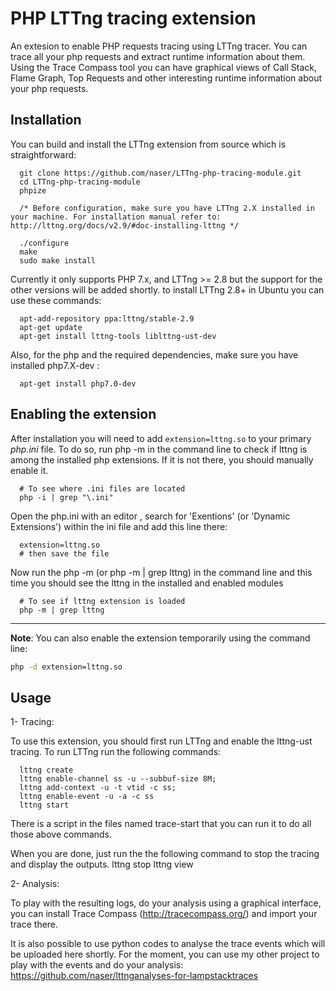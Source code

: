 PHP LTTng tracing extension
======
An extesion to enable PHP requests tracing using LTTng tracer. You can trace all your php requests and extract runtime information about them. Using the Trace Compass tool you can have graphical views of Call Stack, Flame Graph, Top Requests and other interesting runtime information about your php requests.


## Installation

You can build and install the LTTng extension from source which is straightforward:

      git clone https://github.com/naser/LTTng-php-tracing-module.git
      cd LTTng-php-tracing-module
      phpize
      
      /* Before configuration, make sure you have LTTng 2.X installed in your machine. For installation manual refer to: http://lttng.org/docs/v2.9/#doc-installing-lttng */
      
      ./configure     
      make
      sudo make install
      
Currently it only supports PHP 7.x, and  LTTng >= 2.8 but the support for the other versions will be added shortly. to install LTTng 2.8+ in Ubuntu you can use these commands:

      apt-add-repository ppa:lttng/stable-2.9
      apt-get update
      apt-get install lttng-tools liblttng-ust-dev
      
       
Also, for the php and the required dependencies, make sure you have installed php7.X-dev :

      apt-get install php7.0-dev  

## Enabling the extension

After installation you will need to add `extension=lttng.so` to your primary *php.ini* file. To do so, run php -m in the command line to check if lttng is among the installed php extensions. If it is not there, you should manually enable it. 

      # To see where .ini files are located
      php -i | grep "\.ini"
      
Open the php.ini with an editor , search for 'Exentions' (or 'Dynamic Extensions') within the ini file and add this line there:
      
      extension=lttng.so
      # then save the file
      
Now run the php -m (or php -m | grep lttng) in the command line and this time you should see the lttng in the installed and enabled modules 

      # To see if lttng extension is loaded
      php -m | grep lttng
 
 
 ---

**Note**: You can also enable the extension temporarily using the command line:

```bash
php -d extension=lttng.so
```

## Usage


1- Tracing:

To use this extension, you should first run LTTng and enable the lttng-ust tracing. To run LTTng run the following commands:

      lttng create
      lttng enable-channel ss -u --subbuf-size 8M;
      lttng add-context -u -t vtid -c ss; 
      lttng enable-event -u -a -c ss
      lttng start
 There is a script in the files named trace-start that you can run it to do all those above commands. 

When you are done, just run the the following command to stop the tracing and display the outputs.
      lttng stop 
      lttng view
      
2- Analysis:

To play with the resulting logs, do your analysis using a graphical interface, you can install Trace Compass (http://tracecompass.org/) and import your trace there. 

It is also possible to use python codes to analyse the trace events which will be uploaded here shortly. For the moment, you can use my other project to play with the events and do your analysis: 
https://github.com/naser/lttnganalyses-for-lampstacktraces

      
      
